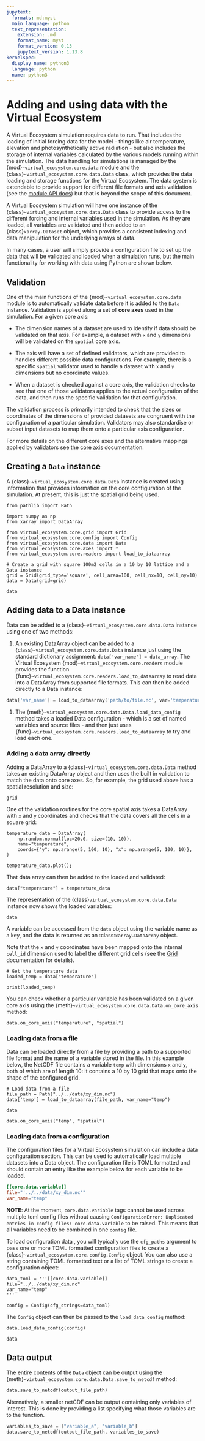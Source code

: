 ```yaml
---
jupytext:
  formats: md:myst
  main_language: python
  text_representation:
    extension: .md
    format_name: myst
    format_version: 0.13
    jupytext_version: 1.13.8
kernelspec:
  display_name: python3
  language: python
  name: python3
---
```


# Adding and using data with the Virtual Ecosystem

A Virtual Ecosystem simulation requires data to run. That includes the loading of
initial forcing data for the model - things like air temperature, elevation and
photosynthetically active radiation - but also  includes the storage of internal
variables calculated by the various models running within the simulation. The data
handling for simulations is managed by the {mod}`~virtual_ecosystem.core.data` module
and the {class}`~virtual_ecosystem.core.data.Data` class, which provides the data
loading and storage functions for the Virtual Ecosystem. The data system is extendable
to provide support for different file formats and axis validation (see the [module API
docs](../../api/core/data.md)) but that is beyond the scope of this document.

A Virtual Ecosystem simulation will have one instance of the
{class}`~virtual_ecosystem.core.data.Data` class to provide access to the different
forcing and internal variables used in the simulation. As they are loaded, all variables
are validated and then  added to an {class}`xarray.Dataset` object, which provides a
consistent indexing and data manipulation for the underlying arrays of data.

In many cases, a user will simply provide a configuration file to set up the data that
will be validated and loaded when a simulation runs, but the main functionality for
working with data using Python are shown below.

## Validation

One of the main functions of the {mod}`~virtual_ecosystem.core.data` module is to
automatically validate data before it is added to the `Data` instance. Validation is
applied along a set of **core axes** used in the simulation. For a given core axis:

* The dimension names of a dataset are used to identify if data should be validated on
  that axis. For example, a dataset with `x` and `y` dimensions will be validated
  on the `spatial` core axis.

* The axis will have a set of defined validators, which are provided to handles different
  possible data configurations. For example, there is a specific `spatial` validator
  used to handle a dataset with `x` and `y` dimensions but no coordinate values.

* When a dataset is checked against a core axis, the validation checks to see that one
  of those validators applies to the actual configuration of the data, and then runs the
  specific validation for that configuration.

The validation process is primarily intended to check that the sizes or coordinates of
the dimensions of provided datasets are congruent with the configuration of a particular
simulation. Validators may also standardise or subset input datasets to map them onto a
particular axis configuration.

For more details on the different core axes and the alternative mappings applied by
validators see the [core axis](axes.md) documentation.

## Creating a `Data` instance

A  {class}`~virtual_ecosystem.core.data.Data` instance is created using information
that provides information on the core configuration of the simulation. At present, this
is just the spatial grid being used.

```{code-cell}
from pathlib import Path

import numpy as np
from xarray import DataArray

from virtual_ecosystem.core.grid import Grid
from virtual_ecosystem.core.config import Config
from virtual_ecosystem.core.data import Data
from virtual_ecosystem.core.axes import *
from virtual_ecosystem.core.readers import load_to_dataarray

# Create a grid with square 100m2 cells in a 10 by 10 lattice and a Data instance
grid = Grid(grid_type='square', cell_area=100, cell_nx=10, cell_ny=10)
data = Data(grid=grid)

data
```

## Adding data to a Data instance

Data can be added to a {class}`~virtual_ecosystem.core.data.Data` instance using one of
two methods:

1. An existing DataArray object can be added to a
   {class}`~virtual_ecosystem.core.data.Data` instance just using the standard
   dictionary assignment: ``data['var_name'] = data_array``. The Virtual Ecosystem
   {mod}`~virtual_ecosystem.core.readers` module provides the
   function {func}`~virtual_ecosystem.core.readers.load_to_dataarray` to read data into
   a DataArray from supported file formats. This can then be added directly to a Data
   instance:

```python
data['var_name'] = load_to_dataarray('path/to/file.nc', var='temperature')
```

1. The  {meth}`~virtual_ecosystem.core.data.Data.load_data_config` method takes a
   loaded Data configuration - which is a set of named variables and source files - and
   then just uses {func}`~virtual_ecosystem.core.readers.load_to_dataarray` to try and
   load each one.

### Adding a data array directly

Adding a  DataArray to a {class}`~virtual_ecosystem.core.data.Data` method takes an
existing DataArray object and then uses the built in validation to match the data onto
core axes. So, for example, the grid used above has a spatial resolution and size:

```{code-cell}
grid
```

One of the validation routines for the core spatial axis takes a DataArray with `x` and
`y` coordinates and checks that the data covers all the cells in a square grid:

```{code-cell}
temperature_data = DataArray(
    np.random.normal(loc=20.0, size=(10, 10)),
    name="temperature",
    coords={"y": np.arange(5, 100, 10), "x": np.arange(5, 100, 10)},
)

temperature_data.plot();
```

That data array can then be added to the  loaded and validated:

```{code-cell}
data["temperature"] = temperature_data
```

The representation of the {class}`virtual_ecosystem.core.data.Data` instance now shows
the loaded variables:

```{code-cell}
data
```

A variable can be accessed from the `data` object using the variable name as a key, and
the data is returned as an :class:`xarray.DataArray` object.

Note that the `x` and `y` coordinates have been mapped onto the internal `cell_id`
dimension used to label the different grid cells (see the [Grid](./grid.md)
documentation for details).

```{code-cell}
# Get the temperature data
loaded_temp = data["temperature"]

print(loaded_temp)
```

You can check whether a particular variable has been validated on a given core axis
using the {meth}`~virtual_ecosystem.core.data.Data.on_core_axis` method:

```{code-cell}
data.on_core_axis("temperature", "spatial")
```

### Loading data from a file

Data can be loaded directly from a file by providing a path to a supported file
format and the name of a variable stored in the file. In this example below, the
NetCDF file contains a variable `temp` with dimensions `x` and `y`, both of which
are of length 10: it contains a 10 by 10 grid that maps onto the shape of the
configured grid.

```{code-cell}
# Load data from a file
file_path = Path("../../data/xy_dim.nc")
data['temp'] = load_to_dataarray(file_path, var_name="temp")
```

```{code-cell}
data
```

```{code-cell}
data.on_core_axis("temp", "spatial")
```

### Loading data from a configuration

The configuration files for a Virtual Ecosystem simulation can include a data
configuration section. This can be used to automatically load multiple datasets into
a Data object. The configuration file is TOML formatted and should contain an entry
like the example below for each variable to be loaded.

```toml
[[core.data.variable]]
file="'../../data/xy_dim.nc'"
var_name="temp"
```

**NOTE**: At the moment,
`core.data.variable` tags cannot be used across multiple toml config files without
causing `ConfigurationError: Duplicated entries in config files: core.data.variable` to
be raised. This means that all variables need to be combined in one `config` file.

To load configuration data , you will typically use the `cfg_paths` argument
to pass one or more TOML formatted configuration files to create a
{class}`~virtual_ecosystem.core.config.Config` object. You can also use a string
containing TOML formatted text or a list of TOML strings to create a configuration
object:

```{code-cell}
data_toml = '''[[core.data.variable]]
file="../../data/xy_dim.nc"
var_name="temp"
'''

config = Config(cfg_strings=data_toml)
```

The `Config` object can then be passed to the `load_data_config` method:

```{code-cell}
data.load_data_config(config)
```

```{code-cell}
data
```

## Data output

The entire contents of the `Data` object can be output using the
{meth}`~virtual_ecosystem.core.data.Data.save_to_netcdf` method:

```python
data.save_to_netcdf(output_file_path)
```

Alternatively, a smaller netCDF can be output containing only variables of interest.
This is done by providing a list specifying what those variables are to the function.

```python
variables_to_save = ["variable_a", "variable_b"]
data.save_to_netcdf(output_file_path, variables_to_save)
```

